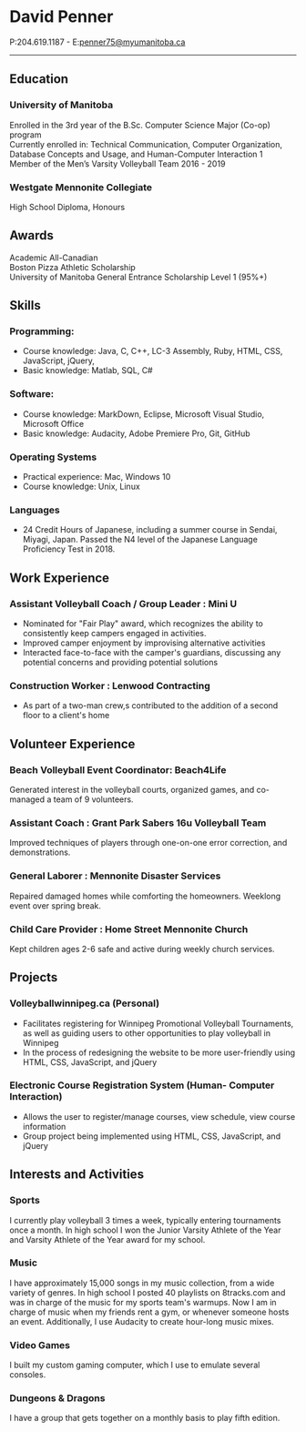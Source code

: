 # David Penner 

P:204.619.1187 - E:penner75@myumanitoba.ca 

-------------

## Education

### University of Manitoba 

Enrolled in the 3rd year of the B.Sc. Computer Science Major (Co-op) program <br>Currently enrolled in: Technical Communication, Computer Organization, Database Concepts and Usage, and Human-Computer Interaction 1 <br>Member of the Men’s Varsity Volleyball Team  2016 - 2019

### Westgate Mennonite Collegiate 

High School Diploma, Honours

## Awards

Academic All-Canadian <br>Boston Pizza Athletic Scholarship<br>University of Manitoba General Entrance Scholarship Level 1 (95%+)

## Skills

### Programming:

- Course knowledge: Java, C, C++, LC-3 Assembly, Ruby,  HTML, CSS, JavaScript, jQuery, 
- Basic knowledge: Matlab, SQL, C#

### Software:

- Course knowledge: MarkDown, Eclipse, Microsoft Visual Studio, Microsoft Office
- Basic knowledge: Audacity, Adobe Premiere Pro, Git, GitHub

### Operating Systems

- Practical experience: Mac, Windows 10
- Course knowledge: Unix, Linux <br>

### Languages

- 24 Credit Hours of Japanese, including a summer course in Sendai, Miyagi, Japan. Passed the N4 level of the Japanese Language Proficiency Test in 2018.

## Work Experience

###  Assistant Volleyball Coach / Group Leader   : Mini U

- Nominated for "Fair Play" award, which recognizes the ability to consistently keep campers engaged in activities.
- Improved camper enjoyment by improvising alternative activities
- Interacted face-to-face with the camper's guardians, discussing any potential concerns and providing potential solutions

###  Construction Worker : Lenwood Contracting 

- As part of a two-man crew,s contributed to the addition of a second floor to a client's home

## Volunteer Experience

### Beach Volleyball Event Coordinator: Beach4Life

Generated interest in the volleyball courts, organized games, and co-managed a team of 9 volunteers.

### Assistant Coach : Grant Park Sabers 16u Volleyball Team

Improved techniques of players through one-on-one error correction, and demonstrations.

### General Laborer : Mennonite Disaster Services

Repaired damaged homes while comforting the homeowners. Weeklong event over spring break.

### Child Care Provider : Home Street Mennonite Church

Kept children ages 2-6 safe and active during weekly church services.

## Projects

### Volleyballwinnipeg.ca (Personal)

- Facilitates registering for Winnipeg Promotional Volleyball Tournaments, as well as guiding users to other opportunities to play volleyball in Winnipeg
- In the process of redesigning the website to be more user-friendly using HTML, CSS, JavaScript, and jQuery

### Electronic Course Registration System (Human- Computer Interaction)

- Allows the user to register/manage courses, view schedule, view course information
- Group project being implemented using HTML, CSS, JavaScript, and jQuery

## Interests and Activities

### Sports

I currently play volleyball 3 times a week, typically entering tournaments once a month. In high school I won the Junior Varsity Athlete of the Year and Varsity Athlete of the Year award for my school. 

### Music

I have approximately 15,000 songs in my music collection, from a wide variety of genres. In high school I posted 40 playlists on 8tracks.com and was in charge of the music for my sports team's warmups. Now I am in charge of music when my friends rent a gym, or whenever someone hosts an event. Additionally, I use Audacity to create hour-long music mixes.

### Video Games

I built my custom gaming computer, which I use to emulate several consoles.

### Dungeons & Dragons

I have a group that gets together on a monthly basis to play fifth edition.

